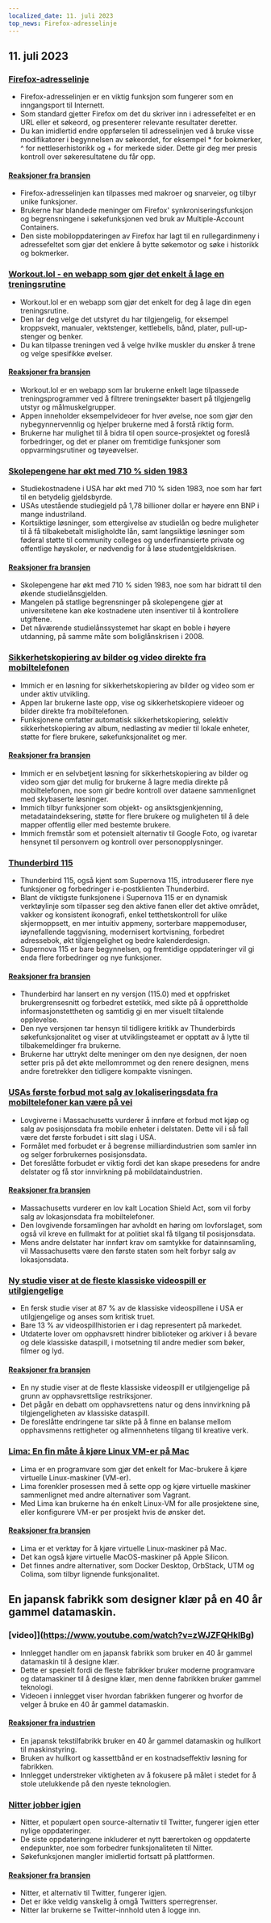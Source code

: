 ```yaml
---
localized_date: 11. juli 2023
top_news: Firefox-adresselinje
---
```




## 11. juli 2023

### [Firefox-adresselinje](https://wiki.tilde.institute/w/firefox-address-bar-tips)

- Firefox-adresselinjen er en viktig funksjon som fungerer som en inngangsport til Internett.
- Som standard gjetter Firefox om det du skriver inn i adressefeltet er en URL eller et søkeord, og presenterer relevante resultater deretter.
- Du kan imidlertid endre oppførselen til adresselinjen ved å bruke visse modifikatorer i begynnelsen av søkeordet, for eksempel \* for bokmerker, ^ for nettleserhistorikk og + for merkede sider. Dette gir deg mer presis kontroll over søkeresultatene du får opp.

#### [Reaksjoner fra bransjen](http://news.ycombinator.com/item?id=36666116)

- Firefox-adresselinjen kan tilpasses med makroer og snarveier, og tilbyr unike funksjoner.
- Brukerne har blandede meninger om Firefox' synkroniseringsfunksjon og begrensningene i søkefunksjonen ved bruk av Multiple-Account Containers.
- Den siste mobiloppdateringen av Firefox har lagt til en rullegardinmeny i adressefeltet som gjør det enklere å bytte søkemotor og søke i historikk og bokmerker.

### [Workout.lol - en webapp som gjør det enkelt å lage en treningsrutine](https://workout.lol)

- Workout.lol er en webapp som gjør det enkelt for deg å lage din egen treningsrutine.
- Den lar deg velge det utstyret du har tilgjengelig, for eksempel kroppsvekt, manualer, vektstenger, kettlebells, bånd, plater, pull-up-stenger og benker.
- Du kan tilpasse treningen ved å velge hvilke muskler du ønsker å trene og velge spesifikke øvelser.

#### [Reaksjoner fra bransjen](http://news.ycombinator.com/item?id=36662655)

- Workout.lol er en webapp som lar brukerne enkelt lage tilpassede treningsprogrammer ved å filtrere treningsøkter basert på tilgjengelig utstyr og målmuskelgrupper.
- Appen inneholder eksempelvideoer for hver øvelse, noe som gjør den nybegynnervennlig og hjelper brukerne med å forstå riktig form.
- Brukerne har mulighet til å bidra til open source-prosjektet og foreslå forbedringer, og det er planer om fremtidige funksjoner som oppvarmingsrutiner og tøyeøvelser.

### [Skolepengene har økt med 710 % siden 1983](https://statecraft.beehiiv.com/p/student-loan-debt-forgiveness)

- Studiekostnadene i USA har økt med 710 % siden 1983, noe som har ført til en betydelig gjeldsbyrde.
- USAs utestående studiegjeld på 1,78 billioner dollar er høyere enn BNP i mange industriland.
- Kortsiktige løsninger, som ettergivelse av studielån og bedre muligheter til å få tilbakebetalt misligholdte lån, samt langsiktige løsninger som føderal støtte til community colleges og underfinansierte private og offentlige høyskoler, er nødvendig for å løse studentgjeldskrisen.

#### [Reaksjoner fra bransjen](http://news.ycombinator.com/item?id=36669253)

- Skolepengene har økt med 710 % siden 1983, noe som har bidratt til den økende studielånsgjelden.
- Mangelen på statlige begrensninger på skolepengene gjør at universitetene kan øke kostnadene uten insentiver til å kontrollere utgiftene.
- Det nåværende studielånssystemet har skapt en boble i høyere utdanning, på samme måte som boliglånskrisen i 2008.

### [Sikkerhetskopiering av bilder og video direkte fra mobiltelefonen](https://github.com/immich-app/immich)

- Immich er en løsning for sikkerhetskopiering av bilder og video som er under aktiv utvikling.
- Appen lar brukerne laste opp, vise og sikkerhetskopiere videoer og bilder direkte fra mobiltelefonen.
- Funksjonene omfatter automatisk sikkerhetskopiering, selektiv sikkerhetskopiering av album, nedlasting av medier til lokale enheter, støtte for flere brukere, søkefunksjonalitet og mer.

#### [Reaksjoner fra bransjen](http://news.ycombinator.com/item?id=36673224)

- Immich er en selvbetjent løsning for sikkerhetskopiering av bilder og video som gjør det mulig for brukerne å lagre media direkte på mobiltelefonen, noe som gir bedre kontroll over dataene sammenlignet med skybaserte løsninger.
- Immich tilbyr funksjoner som objekt- og ansiktsgjenkjenning, metadataindeksering, støtte for flere brukere og muligheten til å dele mapper offentlig eller med bestemte brukere.
- Immich fremstår som et potensielt alternativ til Google Foto, og ivaretar hensynet til personvern og kontroll over personopplysninger.

### [Thunderbird 115](https://www.thunderbird.net/en-US/thunderbird/115.0/whatsnew/)

- Thunderbird 115, også kjent som Supernova 115, introduserer flere nye funksjoner og forbedringer i e-postklienten Thunderbird.
- Blant de viktigste funksjonene i Supernova 115 er en dynamisk verktøylinje som tilpasser seg den aktive fanen eller det aktive området, vakker og konsistent ikonografi, enkel tetthetskontroll for ulike skjermoppsett, en mer intuitiv appmeny, sorterbare mappemoduser, iøynefallende taggvisning, modernisert kortvisning, forbedret adressebok, økt tilgjengelighet og bedre kalenderdesign.
- Supernova 115 er bare begynnelsen, og fremtidige oppdateringer vil gi enda flere forbedringer og nye funksjoner.

#### [Reaksjoner fra bransjen](http://news.ycombinator.com/item?id=36664113)

- Thunderbird har lansert en ny versjon (115.0) med et oppfrisket brukergrensesnitt og forbedret estetikk, med sikte på å opprettholde informasjonstettheten og samtidig gi en mer visuelt tiltalende opplevelse.
- Den nye versjonen tar hensyn til tidligere kritikk av Thunderbirds søkefunksjonalitet og viser at utviklingsteamet er opptatt av å lytte til tilbakemeldinger fra brukerne.
- Brukerne har uttrykt delte meninger om den nye designen, der noen setter pris på det økte mellomrommet og den renere designen, mens andre foretrekker den tidligere kompakte visningen.

### [USAs første forbud mot salg av lokaliseringsdata fra mobiltelefoner kan være på vei](https://www.wsj.com/articles/first-u-s-ban-on-sale-of-cellphone-location-data-might-be-coming-fbe47e53)

- Lovgiverne i Massachusetts vurderer å innføre et forbud mot kjøp og salg av posisjonsdata fra mobile enheter i delstaten. Dette vil i så fall være det første forbudet i sitt slag i USA.
- Formålet med forbudet er å begrense milliardindustrien som samler inn og selger forbrukernes posisjonsdata.
- Det foreslåtte forbudet er viktig fordi det kan skape presedens for andre delstater og få stor innvirkning på mobildataindustrien.

#### [Reaksjoner fra bransjen](http://news.ycombinator.com/item?id=36667848)

- Massachusetts vurderer en lov kalt Location Shield Act, som vil forby salg av lokasjonsdata fra mobiltelefoner.
- Den lovgivende forsamlingen har avholdt en høring om lovforslaget, som også vil kreve en fullmakt for at politiet skal få tilgang til posisjonsdata.
- Mens andre delstater har innført krav om samtykke for datainnsamling, vil Massachusetts være den første staten som helt forbyr salg av lokasjonsdata.

### [Ny studie viser at de fleste klassiske videospill er utilgjengelige](https://gamehistory.org/87percent/)

- En fersk studie viser at 87 % av de klassiske videospillene i USA er utilgjengelige og anses som kritisk truet.
- Bare 13 % av videospillhistorien er i dag representert på markedet.
- Utdaterte lover om opphavsrett hindrer biblioteker og arkiver i å bevare og dele klassiske dataspill, i motsetning til andre medier som bøker, filmer og lyd.

#### [Reaksjoner fra bransjen](http://news.ycombinator.com/item?id=36668472)

- En ny studie viser at de fleste klassiske videospill er utilgjengelige på grunn av opphavsrettslige restriksjoner.
- Det pågår en debatt om opphavsrettens natur og dens innvirkning på tilgjengeligheten av klassiske dataspill.
- De foreslåtte endringene tar sikte på å finne en balanse mellom opphavsmenns rettigheter og allmennhetens tilgang til kreative verk.

### [Lima: En fin måte å kjøre Linux VM-er på Mac](https://jvns.ca/blog/2023/07/10/lima--a-nice-way-to-run-linux-vms-on-mac/)

- Lima er en programvare som gjør det enkelt for Mac-brukere å kjøre virtuelle Linux-maskiner (VM-er).
- Lima forenkler prosessen med å sette opp og kjøre virtuelle maskiner sammenlignet med andre alternativer som Vagrant.
- Med Lima kan brukerne ha én enkelt Linux-VM for alle prosjektene sine, eller konfigurere VM-er per prosjekt hvis de ønsker det.

#### [Reaksjoner fra bransjen](http://news.ycombinator.com/item?id=36668964)

- Lima er et verktøy for å kjøre virtuelle Linux-maskiner på Mac.
- Det kan også kjøre virtuelle MacOS-maskiner på Apple Silicon.
- Det finnes andre alternativer, som Docker Desktop, OrbStack, UTM og Colima, som tilbyr lignende funksjonalitet.

## En japansk fabrikk som designer klær på en 40 år gammel datamaskin.

### [video]](https://www.youtube.com/watch?v=zWJZFQHklBg)

- Innlegget handler om en japansk fabrikk som bruker en 40 år gammel datamaskin til å designe klær.
- Dette er spesielt fordi de fleste fabrikker bruker moderne programvare og datamaskiner til å designe klær, men denne fabrikken bruker gammel teknologi.
- Videoen i innlegget viser hvordan fabrikken fungerer og hvorfor de velger å bruke en 40 år gammel datamaskin.

#### [Reaksjoner fra industrien](http://news.ycombinator.com/item?id=36662392)

- En japansk tekstilfabrikk bruker en 40 år gammel datamaskin og hullkort til maskinstyring.
- Bruken av hullkort og kassettbånd er en kostnadseffektiv løsning for fabrikken.
- Innlegget understreker viktigheten av å fokusere på målet i stedet for å stole utelukkende på den nyeste teknologien.

### [Nitter jobber igjen](https://github.com/zedeus/nitter/pull/927)

- Nitter, et populært open source-alternativ til Twitter, fungerer igjen etter nylige oppdateringer.
- De siste oppdateringene inkluderer et nytt bærertoken og oppdaterte endepunkter, noe som forbedrer funksjonaliteten til Nitter.
- Søkefunksjonen mangler imidlertid fortsatt på plattformen.

#### [Reaksjoner fra bransjen](http://news.ycombinator.com/item?id=36665406)

- Nitter, et alternativ til Twitter, fungerer igjen.
- Det er ikke veldig vanskelig å omgå Twitters sperregrenser.
- Nitter lar brukerne se Twitter-innhold uten å logge inn.

</Steps>
